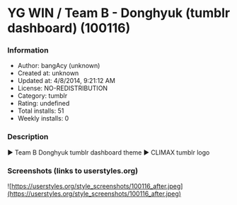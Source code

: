 # YG WIN / Team B - Donghyuk (tumblr dashboard) (100116)

### Information
- Author: bangAcy (unknown)
- Created at: unknown
- Updated at: 4/8/2014, 9:21:12 AM
- License: NO-REDISTRIBUTION
- Category: tumblr
- Rating: undefined
- Total installs: 51
- Weekly installs: 0


### Description
► Team B Donghyuk tumblr dashboard theme 
► CLIMAX tumblr logo


### Screenshots (links to userstyles.org)
![https://userstyles.org/style_screenshots/100116_after.jpeg](https://userstyles.org/style_screenshots/100116_after.jpeg)


